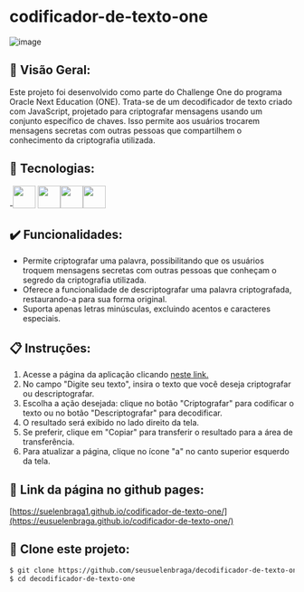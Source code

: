 # codificador-de-texto-one

![image](https://github.com/suelenbraga1/codificador-de-texto-one/assets/140122120/5bf1ef04-b5eb-4ade-9bf0-11e7dc3a99f2)


## 🏁 Visão Geral:

Este projeto foi desenvolvido como parte do Challenge One do programa Oracle Next Education (ONE). Trata-se de um decodificador de texto criado com JavaScript, projetado para criptografar mensagens usando um conjunto específico de chaves. Isso permite aos usuários trocarem mensagens secretas com outras pessoas que compartilhem o conhecimento da criptografia utilizada.

## 🚀 Tecnologias:

-<img src="https://cdn.jsdelivr.net/gh/devicons/devicon@latest/icons/html5/html5-plain.svg" width="40" height="40"/> <img src="https://cdn.jsdelivr.net/gh/devicons/devicon@latest/icons/css3/css3-plain.svg" width="40" height="40"/><img src="https://cdn.jsdelivr.net/gh/devicons/devicon@latest/icons/javascript/javascript-original.svg" width="40" height="40"/><img src="https://cdn.jsdelivr.net/gh/devicons/devicon@latest/icons/figma/figma-original.svg" width="40" height="40"/>

## ✔️ Funcionalidades: 

- Permite criptografar uma palavra, possibilitando que os usuários troquem mensagens secretas com outras pessoas que conheçam o segredo da criptografia utilizada.
- Oferece a funcionalidade de descriptografar uma palavra criptografada, restaurando-a para sua forma original.
- Suporta apenas letras minúsculas, excluindo acentos e caracteres especiais.

## 📋 Instruções:

1. Acesse a página da aplicação clicando [neste link.](https://eusuelenbraga.github.io/codificador-de-texto-one/)
2. No campo "Digite seu texto", insira o texto que você deseja criptografar ou descriptografar.
3. Escolha a ação desejada: clique no botão "Criptografar" para codificar o texto ou no botão "Descriptografar" para decodificar.
4. O resultado será exibido no lado direito da tela.
5. Se preferir, clique em "Copiar" para transferir o resultado para a área de transferência.
6. Para atualizar a página, clique no ícone "a" no canto superior esquerdo da tela.
   

## 👾 Link da página no github pages:
[https://suelenbraga1.github.io/codificador-de-texto-one/](https://eusuelenbraga.github.io/codificador-de-texto-one/)


## 👯 Clone este projeto:

```bash
$ git clone https://github.com/seusuelenbraga/decodificador-de-texto-one.git
$ cd decodificador-de-texto-one
